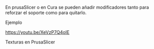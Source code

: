 En prusaSlicer o en Cura se pueden añadir modificadores tanto para reforzar el soporte como para quitarlo.

Ejemplo

https://youtu.be/XeVzP7Q4oIE


Texturas en PrusaSlicer
